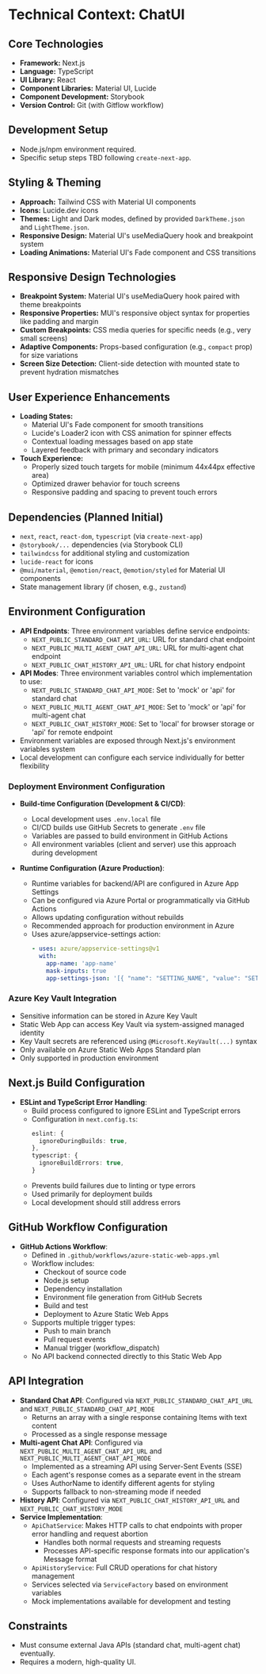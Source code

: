 # Technical Context: ChatUI

## Core Technologies
- **Framework:** Next.js
- **Language:** TypeScript
- **UI Library:** React
- **Component Libraries:** Material UI, Lucide
- **Component Development:** Storybook
- **Version Control:** Git (with Gitflow workflow)

## Development Setup
- Node.js/npm environment required.
- Specific setup steps TBD following `create-next-app`.

## Styling & Theming
- **Approach:** Tailwind CSS with Material UI components
- **Icons:** Lucide.dev icons
- **Themes:** Light and Dark modes, defined by provided `DarkTheme.json` and `LightTheme.json`.
- **Responsive Design:** Material UI's useMediaQuery hook and breakpoint system
- **Loading Animations:** Material UI's Fade component and CSS transitions

## Responsive Design Technologies
- **Breakpoint System:** Material UI's useMediaQuery hook paired with theme breakpoints
- **Responsive Properties:** MUI's responsive object syntax for properties like padding and margin
- **Custom Breakpoints:** CSS media queries for specific needs (e.g., very small screens)
- **Adaptive Components:** Props-based configuration (e.g., `compact` prop) for size variations
- **Screen Size Detection:** Client-side detection with mounted state to prevent hydration mismatches

## User Experience Enhancements
- **Loading States:** 
  - Material UI's Fade component for smooth transitions
  - Lucide's Loader2 icon with CSS animation for spinner effects
  - Contextual loading messages based on app state
  - Layered feedback with primary and secondary indicators
- **Touch Experience:**
  - Properly sized touch targets for mobile (minimum 44x44px effective area)
  - Optimized drawer behavior for touch screens
  - Responsive padding and spacing to prevent touch errors

## Dependencies (Planned Initial)
- `next`, `react`, `react-dom`, `typescript` (via `create-next-app`)
- `@storybook/...` dependencies (via Storybook CLI)
- `tailwindcss` for additional styling and customization
- `lucide-react` for icons
- `@mui/material`, `@emotion/react`, `@emotion/styled` for Material UI components
- State management library (if chosen, e.g., `zustand`)

## Environment Configuration
- **API Endpoints**: Three environment variables define service endpoints:
  - `NEXT_PUBLIC_STANDARD_CHAT_API_URL`: URL for standard chat endpoint
  - `NEXT_PUBLIC_MULTI_AGENT_CHAT_API_URL`: URL for multi-agent chat endpoint
  - `NEXT_PUBLIC_CHAT_HISTORY_API_URL`: URL for chat history endpoint
- **API Modes**: Three environment variables control which implementation to use:
  - `NEXT_PUBLIC_STANDARD_CHAT_API_MODE`: Set to 'mock' or 'api' for standard chat
  - `NEXT_PUBLIC_MULTI_AGENT_CHAT_API_MODE`: Set to 'mock' or 'api' for multi-agent chat
  - `NEXT_PUBLIC_CHAT_HISTORY_MODE`: Set to 'local' for browser storage or 'api' for remote endpoint
- Environment variables are exposed through Next.js's environment variables system
- Local development can configure each service individually for better flexibility

### Deployment Environment Configuration
- **Build-time Configuration (Development & CI/CD)**:
  - Local development uses `.env.local` file
  - CI/CD builds use GitHub Secrets to generate `.env` file
  - Variables are passed to build environment in GitHub Actions
  - All environment variables (client and server) use this approach during development

- **Runtime Configuration (Azure Production)**:
  - Runtime variables for backend/API are configured in Azure App Settings
  - Can be configured via Azure Portal or programmatically via GitHub Actions
  - Allows updating configuration without rebuilds
  - Recommended approach for production environment in Azure
  - Uses azure/appservice-settings action:
    ```yaml
    - uses: azure/appservice-settings@v1
      with:
        app-name: 'app-name'
        mask-inputs: true
        app-settings-json: '[{ "name": "SETTING_NAME", "value": "SETTING_VALUE" }]'
    ```

### Azure Key Vault Integration
- Sensitive information can be stored in Azure Key Vault
- Static Web App can access Key Vault via system-assigned managed identity
- Key Vault secrets are referenced using `@Microsoft.KeyVault(...)` syntax
- Only available on Azure Static Web Apps Standard plan
- Only supported in production environment

## Next.js Build Configuration
- **ESLint and TypeScript Error Handling**:
  - Build process configured to ignore ESLint and TypeScript errors
  - Configuration in `next.config.ts`:
    ```typescript
    eslint: {
      ignoreDuringBuilds: true,
    },
    typescript: {
      ignoreBuildErrors: true,
    }
    ```
  - Prevents build failures due to linting or type errors
  - Used primarily for deployment builds
  - Local development should still address errors

## GitHub Workflow Configuration
- **GitHub Actions Workflow**: 
  - Defined in `.github/workflows/azure-static-web-apps.yml`
  - Workflow includes:
    - Checkout of source code
    - Node.js setup
    - Dependency installation
    - Environment file generation from GitHub Secrets
    - Build and test
    - Deployment to Azure Static Web Apps
  - Supports multiple trigger types:
    - Push to main branch
    - Pull request events
    - Manual trigger (workflow_dispatch)
  - No API backend connected directly to this Static Web App

## API Integration
- **Standard Chat API**: Configured via `NEXT_PUBLIC_STANDARD_CHAT_API_URL` and `NEXT_PUBLIC_STANDARD_CHAT_API_MODE`
  - Returns an array with a single response containing Items with text content
  - Processed as a single response message
- **Multi-agent Chat API**: Configured via `NEXT_PUBLIC_MULTI_AGENT_CHAT_API_URL` and `NEXT_PUBLIC_MULTI_AGENT_CHAT_API_MODE`
  - Implemented as a streaming API using Server-Sent Events (SSE)
  - Each agent's response comes as a separate event in the stream
  - Uses AuthorName to identify different agents for styling
  - Supports fallback to non-streaming mode if needed
- **History API**: Configured via `NEXT_PUBLIC_CHAT_HISTORY_API_URL` and `NEXT_PUBLIC_CHAT_HISTORY_MODE`
- **Service Implementation**:
  - `ApiChatService`: Makes HTTP calls to chat endpoints with proper error handling and request abortion
    - Handles both normal requests and streaming requests
    - Processes API-specific response formats into our application's Message format
  - `ApiHistoryService`: Full CRUD operations for chat history management
  - Services selected via `ServiceFactory` based on environment variables
  - Mock implementations available for development and testing

## Constraints
- Must consume external Java APIs (standard chat, multi-agent chat) eventually.
- Requires a modern, high-quality UI. 